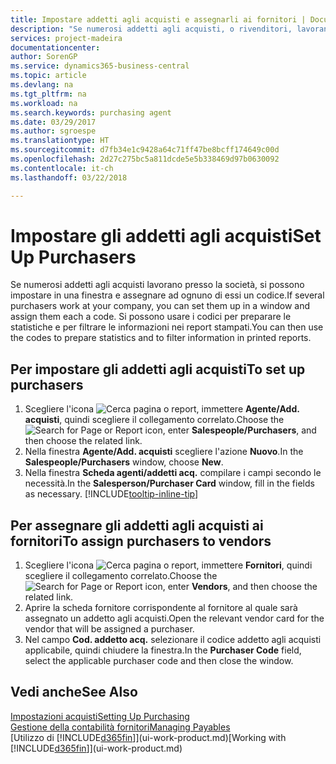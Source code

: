 ```yaml
---
title: Impostare addetti agli acquisti e assegnarli ai fornitori | Documenti Microsoft
description: "Se numerosi addetti agli acquisti, o rivenditori, lavorano presso la società, è possibile organizzarli per analisi statistiche."
services: project-madeira
documentationcenter: 
author: SorenGP
ms.service: dynamics365-business-central
ms.topic: article
ms.devlang: na
ms.tgt_pltfrm: na
ms.workload: na
ms.search.keywords: purchasing agent
ms.date: 03/29/2017
ms.author: sgroespe
ms.translationtype: HT
ms.sourcegitcommit: d7fb34e1c9428a64c71ff47be8bcff174649c00d
ms.openlocfilehash: 2d27c275bc5a811dcde5e5b338469d97b0630092
ms.contentlocale: it-ch
ms.lasthandoff: 03/22/2018

---
```

# <a name="set-up-purchasers"></a><span data-ttu-id="7c21c-103">Impostare gli addetti agli acquisti</span><span class="sxs-lookup"><span data-stu-id="7c21c-103">Set Up Purchasers</span></span>
<span data-ttu-id="7c21c-104">Se numerosi addetti agli acquisti lavorano presso la società, si possono impostare in una finestra e assegnare ad ognuno di essi un codice.</span><span class="sxs-lookup"><span data-stu-id="7c21c-104">If several purchasers work at your company, you can set them up in a window and assign them each a code.</span></span> <span data-ttu-id="7c21c-105">Si possono usare i codici per preparare le statistiche e per filtrare le informazioni nei report stampati.</span><span class="sxs-lookup"><span data-stu-id="7c21c-105">You can then use the codes to prepare statistics and to filter information in printed reports.</span></span>

## <a name="to-set-up-purchasers"></a><span data-ttu-id="7c21c-106">Per impostare gli addetti agli acquisti</span><span class="sxs-lookup"><span data-stu-id="7c21c-106">To set up purchasers</span></span>
1. <span data-ttu-id="7c21c-107">Scegliere l'icona ![Cerca pagina o report](media/ui-search/search_small.png "icona Cerca pagina o report"), immettere **Agente/Add. acquisti**, quindi scegliere il collegamento correlato.</span><span class="sxs-lookup"><span data-stu-id="7c21c-107">Choose the ![Search for Page or Report](media/ui-search/search_small.png "Search for Page or Report icon") icon, enter **Salespeople/Purchasers**, and then choose the related link.</span></span>
2. <span data-ttu-id="7c21c-108">Nella finestra **Agente/Add. acquisti** scegliere l'azione **Nuovo**.</span><span class="sxs-lookup"><span data-stu-id="7c21c-108">In the **Salespeople/Purchasers** window, choose **New**.</span></span>
3. <span data-ttu-id="7c21c-109">Nella finestra **Scheda agenti/addetti acq.** compilare i campi secondo le necessità.</span><span class="sxs-lookup"><span data-stu-id="7c21c-109">In the **Salesperson/Purchaser Card** window, fill in the fields as necessary.</span></span> [!INCLUDE[tooltip-inline-tip](includes/tooltip-inline-tip_md.md)]

## <a name="to-assign-purchasers-to-vendors"></a><span data-ttu-id="7c21c-110">Per assegnare gli addetti agli acquisti ai fornitori</span><span class="sxs-lookup"><span data-stu-id="7c21c-110">To assign purchasers to vendors</span></span>
1. <span data-ttu-id="7c21c-111">Scegliere l'icona ![Cerca pagina o report](media/ui-search/search_small.png "icona Cerca pagina o report"), immettere **Fornitori**, quindi scegliere il collegamento correlato.</span><span class="sxs-lookup"><span data-stu-id="7c21c-111">Choose the ![Search for Page or Report](media/ui-search/search_small.png "Search for Page or Report icon") icon, enter **Vendors**, and then choose the related link.</span></span>
2. <span data-ttu-id="7c21c-112">Aprire la scheda fornitore corrispondente al fornitore al quale sarà assegnato un addetto agli acquisti.</span><span class="sxs-lookup"><span data-stu-id="7c21c-112">Open the relevant vendor card for the vendor that will be assigned a purchaser.</span></span>
3. <span data-ttu-id="7c21c-113">Nel campo **Cod. addetto acq.** selezionare il codice addetto agli acquisti applicabile, quindi chiudere la finestra.</span><span class="sxs-lookup"><span data-stu-id="7c21c-113">In the **Purchaser Code** field, select the applicable purchaser code and then close the window.</span></span>

## <a name="see-also"></a><span data-ttu-id="7c21c-114">Vedi anche</span><span class="sxs-lookup"><span data-stu-id="7c21c-114">See Also</span></span>
[<span data-ttu-id="7c21c-115">Impostazioni acquisti</span><span class="sxs-lookup"><span data-stu-id="7c21c-115">Setting Up Purchasing</span></span>](purchasing-setup-purchasing.md)  
[<span data-ttu-id="7c21c-116">Gestione della contabilità fornitori</span><span class="sxs-lookup"><span data-stu-id="7c21c-116">Managing Payables</span></span>](payables-manage-payables.md)  
<span data-ttu-id="7c21c-117">[Utilizzo di [!INCLUDE[d365fin](includes/d365fin_md.md)]](ui-work-product.md)</span><span class="sxs-lookup"><span data-stu-id="7c21c-117">[Working with [!INCLUDE[d365fin](includes/d365fin_md.md)]](ui-work-product.md)</span></span>

